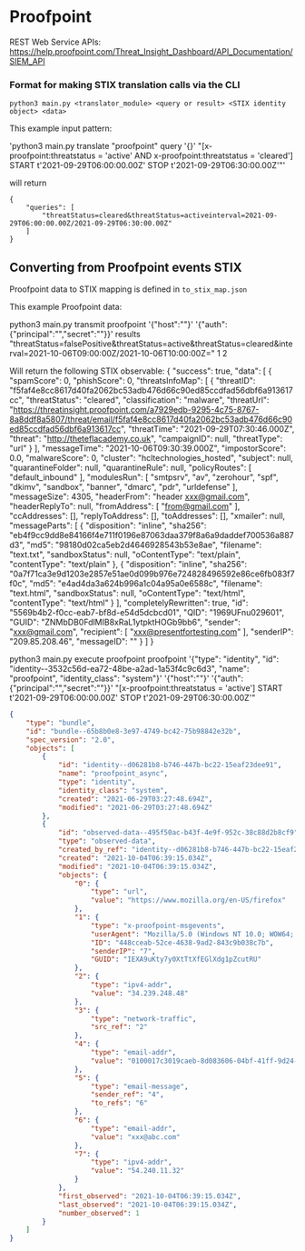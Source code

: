 # Proofpoint

REST Web Service APIs: https://help.proofpoint.com/Threat_Insight_Dashboard/API_Documentation/SIEM_API

### Format for making STIX translation calls via the CLI

`python3 main.py <translator_module> <query or result> <STIX identity object> <data>`

This example input pattern:

'python3 main.py translate "proofpoint" query '{}' "[x-proofpoint:threatstatus = 'active' AND x-proofpoint:threatstatus = 'cleared'] START t'2021-09-29T06:00:00.00Z' STOP t'2021-09-29T06:30:00.00Z'"'

will return
```
{
    "queries": [
        "threatStatus=cleared&threatStatus=activeinterval=2021-09-29T06:00:00.00Z/2021-09-29T06:30:00.00Z"
    ]
}
```
## Converting from Proofpoint events STIX

Proofpoint data to STIX mapping is defined in `to_stix_map.json`

This example Proofpoint data:

python3 main.py transmit proofpoint '{"host":"<hostname>"}' '{"auth":{"principal":"<principal>","secret":"<secret>"}}' results "threatStatus=falsePositive&threatStatus=active&threatStatus=cleared&interval=2021-10-06T09:00:00Z/2021-10-06T10:00:00Z=" 1 2

Will return the following STIX observable:
   {
    "success": true,
    "data": [
            {
            "spamScore": 0,
            "phishScore": 0,
            "threatsInfoMap": [
                {
                    "threatID": "f5faf4e8cc8617d40fa2062bc53adb476d66c90ed85ccdfad56dbf6a913617cc",
                    "threatStatus": "cleared",
                    "classification": "malware",
                    "threatUrl": "https://threatinsight.proofpoint.com/a7929edb-9295-4c75-8767-8a8ddf8a5807/threat/email/f5faf4e8cc8617d40fa2062bc53adb476d66c90ed85ccdfad56dbf6a913617cc",
                    "threatTime": "2021-09-29T07:30:46.000Z",
                    "threat": "http://theteflacademy.co.uk",
                    "campaignID": null,
                    "threatType": "url"
                }
            ],
            "messageTime": "2021-10-06T09:30:39.000Z",
            "impostorScore": 0.0,
            "malwareScore": 0,
            "cluster": "hcltechnologies_hosted",
            "subject": null,
            "quarantineFolder": null,
            "quarantineRule": null,
            "policyRoutes": [
                "default_inbound"
            ],
            "modulesRun": [
                "smtpsrv",
                "av",
                "zerohour",
                "spf",
                "dkimv",
                "sandbox",
                "banner",
                "dmarc",
                "pdr",
                "urldefense"
            ],
            "messageSize": 4305,
            "headerFrom": "header <xxx@gmail.com>",
            "headerReplyTo": null,
            "fromAddress": [
                "from@gmail.com"
            ],
            "ccAddresses": [],
            "replyToAddress": [],
            "toAddresses": [],
            "xmailer": null,
            "messageParts": [
                {
                    "disposition": "inline",
                    "sha256": "eb4f9cc9dd8e84166f4e711f0196e87063daa379f8a6a9daddef700536a887d3",
                    "md5": "98180d02ca5eb2d4646928543b53e8ae",
                    "filename": "text.txt",
                    "sandboxStatus": null,
                    "oContentType": "text/plain",
                    "contentType": "text/plain"
                },
                {
                    "disposition": "inline",
                    "sha256": "0a7f71ca3e9d1203e2857e51ae0d099b976e724828496592e86ce6fb083f7f0c",
                    "md5": "e4ad4da3a624b996a1c04a95a0e6588c",
                    "filename": "text.html",
                    "sandboxStatus": null,
                    "oContentType": "text/html",
                    "contentType": "text/html"
                }
            ],
            "completelyRewritten": true,
            "id": "5569b4b2-f0cc-eab7-bf8d-e54d5dcbcd01",
            "QID": "1969UFnu029601",
            "GUID": "ZNMbDB0FdlMIB8xRaL1ytpktHOGb9bb6",
            "sender": "xxx@gmail.com",
            "recipient": [
                "xxx@presentfortesting.com"
            ],
            "senderIP": "209.85.208.46",
            "messageID": ""
        }
        ]
        }

python3 main.py execute proofpoint proofpoint '{"type": "identity", "id": "identity--3532c56d-ea72-48be-a2ad-1a53f4c9c6d3", "name": "proofpoint", "identity_class": "system"}' '{"host":"<hostname>"}' '{"auth":{"principal":"<principal>","secret":"<secret>"}}' "[x-proofpoint:threatstatus = 'active'] START t'2021-09-29T06:00:00.00Z' STOP t'2021-09-29T06:30:00.00Z'"



```json
{
    "type": "bundle",
    "id": "bundle--65b8b0e8-3e97-4749-bc42-75b98842e32b",
    "spec_version": "2.0",
    "objects": [
        {
            "id": "identity--d06281b8-b746-447b-bc22-15eaf23dee91",
            "name": "proofpoint_async",
            "type": "identity",
            "identity_class": "system",
            "created": "2021-06-29T03:27:48.694Z",
            "modified": "2021-06-29T03:27:48.694Z"
        },
        {
            "id": "observed-data--495f50ac-b43f-4e9f-952c-38c88d2b8cf9",
            "type": "observed-data",
            "created_by_ref": "identity--d06281b8-b746-447b-bc22-15eaf23dee91",
            "created": "2021-10-04T06:39:15.034Z",
            "modified": "2021-10-04T06:39:15.034Z",
            "objects": {
                "0": {
                    "type": "url",
                    "value": "https://www.mozilla.org/en-US/firefox"
                },
                "1": {
                    "type": "x-proofpoint-msgevents",
                    "userAgent": "Mozilla/5.0 (Windows NT 10.0; WOW64; Trident/7.0; rv:11.0) like Gecko",
                    "ID": "448cceab-52ce-4638-9ad2-843c9b038c7b",
                    "senderIP": "7",
                    "GUID": "IEXA9uKty7y0XtTtXfEGlXdg1pZcutRU"
                },
                "2": {
                    "type": "ipv4-addr",
                    "value": "34.239.248.48"
                },
                "3": {
                    "type": "network-traffic",
                    "src_ref": "2"
                },
                "4": {
                    "type": "email-addr",
                    "value": "0100017c3019caeb-8d083606-04bf-41ff-9d24-85682bff3328-000000@amazonses.com"
                },
                "5": {
                    "type": "email-message",
                    "sender_ref": "4",
                    "to_refs": "6"
                },
                "6": {
                    "type": "email-addr",
                    "value": "xxx@abc.com"
                },
                "7": {
                    "type": "ipv4-addr",
                    "value": "54.240.11.32"
                }
            },
            "first_observed": "2021-10-04T06:39:15.034Z",
            "last_observed": "2021-10-04T06:39:15.034Z",
            "number_observed": 1
        }
    ]
}

```
